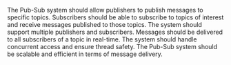 The Pub-Sub system should allow publishers to publish messages to specific topics.
Subscribers should be able to subscribe to topics of interest and receive messages published to those topics.
The system should support multiple publishers and subscribers.
Messages should be delivered to all subscribers of a topic in real-time.
The system should handle concurrent access and ensure thread safety.
The Pub-Sub system should be scalable and efficient in terms of message delivery.
